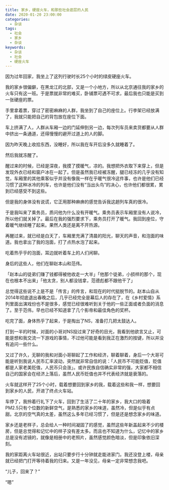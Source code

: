 ```yaml
---
title: 家乡，硬座火车，和那些社会底层的人民
date: 2020-01-20 23:00:00
categories: 
  - 杂谈
tags:
  - 社会
  - 家乡
  - 杂谈
keywords: 
  - 杂谈
  - 社会
  - 硬座火车
---
```


因为过年回家，我坐上了这列行驶时长25个小时的绿皮硬座火车。

我的家乡很偏僻，在黑龙江的北部，又是一个小地方，所以从北京通往我的家乡的火车只有这一班。于是票就非常的难买，卧铺票可遇不可求，最后我也只能是买到一张硬座的票。

手里拿着票，穿过了密密麻麻的人群，我坐到了自己的座位上。行李架已经放满了，我就只能把自己的背包放在座位下面。

车上挤满了人，人群从车厢一边的门延伸到另一边，每次列车员来卖货都要从人群中挤出一条通道，还得慢慢的避开过道上的人的脚。

因为昨天晚上收拾东西，没睡好，所以我在车开后没多久就睡着了。

然后我就冻醒了。

醒过来的时候，已经是深夜，我摸了摸暖气，凉的。我想把外衣取下来穿上，但是发现外衣已经和窗户冰在一起了。但是虽然我已经被冻醒，腿已经冻的几乎没有知觉，车厢里的其他乘客似乎并没有像我一样在乎暖气很冷这件事，也许是他们已经习惯了这种冰冷的列车，也许是他们没有“当出头鸟”的决心，也许他们都很累，累到已经感受不到这些。

但是我的身体没有说谎，它正用那种麻痹的感觉告诉我这趟列车真的很冷。

于是我叫来了乘务员，质问他为什么没有开暖气。乘务员表示车厢里没有人说冷，所以他们就关掉了。最后在我的强烈要求下，乘务员打开了暖气。我回到座位，守着暖气继续睡了起来。果然人类还是离不开热源。

再醒过来，就已经是白天了，车厢里充满了清晨的阳光，聊天的声音，和泡面的味道。我也拿出了我的泡面，打了点热水泡了起来。

吃着热乎乎的泡面，耳边就听着车上的人们闲聊。

身后的这些人，他们在聊赵本山和范伟。

「赵本山的徒弟们赚了钱都得被他收走一大半」「他那个徒弟，小损样的那个，现在也根本不出来」「他太贪，别人都没钱拿，范德彪都不跟他干了」

总觉得这些说不上是不是「传言」的传言，和现在的时代挺脱节的。赵本山自从2014年彻底退出春晚之后，几乎已经完全是幕后人的存在了，在《乡村爱情》系列里面出演戏份也不是很多，感觉已经很难听到关于他的一些正面或者负面的消息了。至于范伟，早也已经不知道拿了几个影帝和最佳角色的奖杯。

吃完了面，身体热乎了起来，于是掏出了NS，准备打几把太鼓达人。

打到一半的时候，对面的小哥对NS投过来了好奇的目光，我看到他欲言又止，可能是想和我交流一下游戏的事情，不过他可能是看到我正在激烈的按键，所以并没有追问一些什么。

又过了许久，无聊的我和对面小哥聊起了工作和经济，聊着聊着，身后一个大哥可能是听到我说人民币汇率波动，突然就非常自信的说：「人民币不可能贬值，贬值都是人家老美贬值，人民币只会涨」。或许民族自信确实非常的强，大家都不相信自己的国家会在经济上落后，虽然人民币贬值也并不代表经济就是衰落的。

火车就这样开了25个小时，载着想要回到家乡的我，载着这些和我一样，想要回到家乡的人民，开进了终点火车站。

车停了，我拎着行礼下了火车，回到了生活了二十年的家乡，我大口的吸着PM2.5只有个位数的新鲜空气，是熟悉的家乡的味道，虽然冷，但是似乎有点甜。北京的空气真的太差，虽然这么多年已经习惯了，但是还是想念家乡的味道。

家乡还是老样子，总会给人一种时间凝固了的感觉，虽然这些年新盖起来不少的楼房，但是总觉得和记忆中的样子没有差太多。而且也不知道为什么，记忆中的家乡总是没有滤镜的，就像是相册中的老照片，虽然感觉颜色暗淡，但是印象依旧深刻。

我的家距离火车站很近，出站只要步行十分钟就走能进家门。我还没登上楼，母亲就已经把门打开等待着我的归来。又是一年没见，母亲一定非常想念我吧。

“儿子，回来了？”

“嗯”